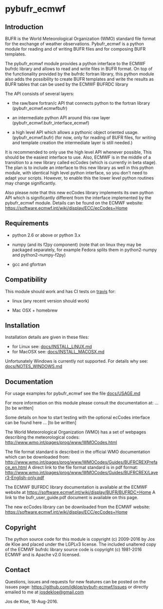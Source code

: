 # pybufr_ecmwf

## Introduction

BUFR is the World Meteorological Organization (WMO) standard
file format for the exchange of weather observations.
Pybufr_ecmwf is a python module for reading and of writing BUFR files
and for composing BUFR templates.

The pybufr_ecmwf module provides a python interface to the ECMWF bufrdc
library and allows to read and write files in BUFR format.
On top of the functionality provided by the bufrdc fortran library,
this python module also adds the possibility to create BUFR templates
and write the results as BUFR tables that can be used by the
ECMWF BUFRDC library

The API consists of several layers:
* the raw/bare fortran/c API that connects python to the fortran library
  (pybufr_ecmwf.ecmwfbufr)

* an intermediate python API around this raw layer
  (pybufr_ecmwf.bufr_interface_ecmwf)
  
* a high level API which allows a pythonic object 
  oriented usage. (pybufr_ecmwf.bufr)
  (for now, only for reading of BUFR files,
   for writing and template creation the intermediate layer is still needed.)

It is recommended to only use the high level API whenever possible,
This should be the easiest interface to use.
Also, ECMWF is in the middle of a transition to a new library
called ecCodes (which is currently in beta stage).
The plan is to include an interface to this new library as well in this
python module, with identical high level python interface, so you don't
need to adapt your scripts.
However, to enable this the lower level python routines
may change significantly.

Also please note that this new ecCodes library implements its own
python API which is significantly different from the interface
implemented by the pybufr_ecmwf module.
Details can be found on the ECMWF website:
https://software.ecmwf.int/wiki/display/ECC/ecCodes+Home

## Requirements

* python 2.6 or above or python 3.x

* numpy (and its f2py component)
  (note that on linux they may be packaged separately, for example
   Fedora splits them in python2-numpy and python2-numpy-f2py)
  
* gcc and gfortran

## Compatibility

This module should work and has CI tests on
[travis](https://travis-ci.org/jdkloe/pybufr-ecmwf) for:

* linux (any recent version should work)

* Mac OSX + homebrew

## Installation

Installation details are given in these files:
* for Linux see:   [docs/INSTALL_LINUX.md](docs/INSTALL_LINUX.md)
* for MacOSX see:  [docs/INSTALL_MACOSX.md](docs/INSTALL_MACOSX.md)

Unfortunately Windows is currently not supported.
For details why see: [docs/NOTES_WINDOWS.md](docs/NOTES_WINDOWS.md)

## Documentation

For usage examples for pybufr_ecmwf see the file [docs/USAGE.md](docs/USAGE.md)

For more information on this module please consult the documentation at:
... [to be written]

Some details on how to start testing with the optional
ecCodes interface can be found here ... [to be written]

The World Meteorological Organization (WMO) has a set of webpages
describing the meteorological codes:
http://www.wmo.int/pages/prog/www/WMOCodes.html

The file format standard is described in the official WMO documentation
which can be downloaded from:
http://www.wmo.int/pages/prog/www/WMOCodes/Guides/BUFRCREXPreface_en.html
A direct link to the file format standard is in pdf format:
http://www.wmo.int/pages/prog/www/WMOCodes/Guides/BUFRCREX/Layer3-English-only.pdf

The ECMWF BUFRDC library documentation is available at the ECMWF website at
https://software.ecmwf.int/wiki/display/BUFR/BUFRDC+Home
A link to the bufr_user_guide.pdf document is available on this page.

The new ecCodes library can be downloaded from the ECMWF website:
https://software.ecmwf.int/wiki/display/ECC/ecCodes+Home

## Copyright

The python source code for this module
is copyright (c) 2009-2016 by Jos de Kloe
and placed under the LGPLv3 license.
The included unaltered copy of the ECMWF bufrdc library source code
is copyright (c) 1981-2016 ECMWF and is Apache v2.0 licensed.

## Contact

Questions, issues and requests for new features can be posted
on the issues page: https://github.com/jdkloe/pybufr-ecmwf/issues
or directly emailed to me at josdekloe@gmail.com

Jos de Kloe, 18-Aug-2016.
